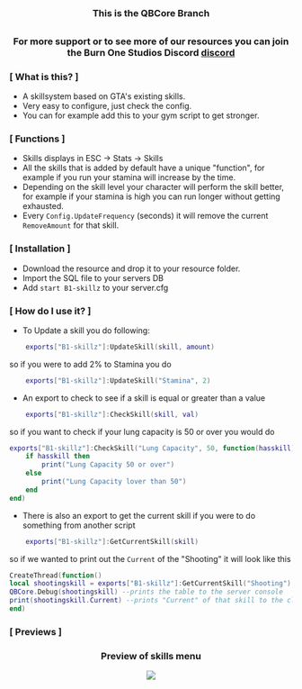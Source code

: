 
## <h3 align='center'>This is the QBCore Branch</h3>
## <h3 align='center'>For more support or to see more of our resources you can join the Burn One Studios Discord <a href='https://discord.gg/yKyN9Q3Vmy'>discord</a></h3>

### [ What is this? ]
- A skillsystem based on GTA's existing skills.
- Very easy to configure, just check the config.
- You can for example add this to your gym script to get stronger.

### [ Functions ]
- Skills displays in ESC -> Stats -> Skills
- All the skills that is added by default have a unique "function", for example if you run your stamina will increase by the time.
- Depending on the skill level your character will perform the skill better, for example if your stamina is high you can run longer without getting exhausted.
- Every ``Config.UpdateFrequency`` (seconds) it will remove the current ``RemoveAmount`` for that skill.

### [ Installation ]
- Download the resource and drop it to your resource folder.
- Import the SQL file to your servers DB
- Add ``start B1-skillz`` to your server.cfg

### [ How do I use it? ]
- To Update a skill you do following:
```lua
    exports["B1-skillz"]:UpdateSkill(skill, amount)
```
  so if you were to add 2% to Stamina you do
```lua
    exports["B1-skillz"]:UpdateSkill("Stamina", 2)
```

- An export to check to see if a skill is equal or greater than a value
```lua
    exports["B1-skillz"]:CheckSkill(skill, val)
```

so if you want to check if your lung capacity is 50 or over you would do
```lua
exports["B1-skillz"]:CheckSkill("Lung Capacity", 50, function(hasskill)
    if hasskill then
        print("Lung Capacity 50 or over")
    else
        print("Lung Capacity lover than 50")
    end
end)
```

- There is also an export to get the current skill if you were to do something from another script
```lua
    exports["B1-skillz"]:GetCurrentSkill(skill)
```

so if we wanted to print out the `Current` of the "Shooting" it will look like this
```lua
CreateThread(function()
local shootingskill = exports["B1-skillz"]:GetCurrentSkill("Shooting")
QBCore.Debug(shootingskill) --prints the table to the server console
print(shootingskill.Current) --prints "Current" of that skill to the clients console
end)
```
### [ Previews ]

<h3 align='center'>Preview of skills menu</h3>
<p align="center">
    <img src="https://raw.githubusercontent.com/Kingsage311/Kingsage311/main/assets/skillnuiprev.png"/>
</p>